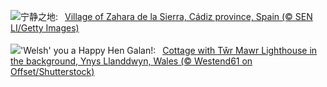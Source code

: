 ![](https://www.bing.com/th?id=OHR.CadizSpain_ZH-CN0032172399_UHD.jpg&w=1000)宁静之地:&nbsp;&ensp;[Village of Zahara de la Sierra, Cádiz province, Spain (© SEN LI/Getty Images)](https://www.bing.com/th?id=OHR.CadizSpain_ZH-CN0032172399_UHD.jpg)
<br><br/>
![](https://www.bing.com/th?id=OHR.CoastalWales_EN-US9397534673_UHD.jpg&w=1000)'Welsh' you a Happy Hen Galan!:&nbsp;&ensp;[Cottage with Tŵr Mawr Lighthouse in the background, Ynys Llanddwyn, Wales (© Westend61 on Offset/Shutterstock)](https://www.bing.com/th?id=OHR.CoastalWales_EN-US9397534673_UHD.jpg)
<br><br/>
